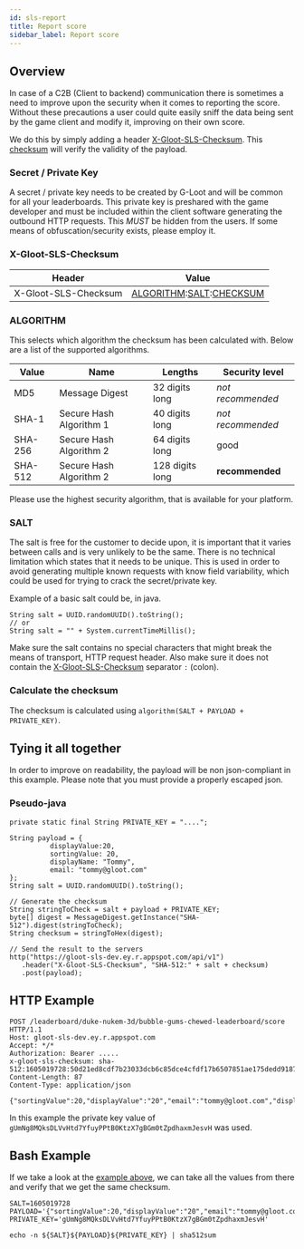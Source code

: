 ```yaml
---
id: sls-report
title: Report score
sidebar_label: Report score
---
```


## Overview

In case of a C2B (Client to backend) communication there is sometimes a need to improve upon the security when it comes to reporting the score.
Without these precautions a user could quite easily sniff the data being sent by the game client and modify it, improving on their own score.

We do this by simply adding a header [X-Gloot-SLS-Checksum](#x-gloot-sls-checksum).
This [checksum](#calculate-the-checksum) will verify the validity of the payload.

### Secret / Private Key

A secret / private key needs to be created by G-Loot and will be common for all your leaderboards. This private key is preshared with the game developer and must be included within the client software generating the outbound HTTP requests.
This *MUST* be hidden from the users. If some means of obfuscation/security exists, please employ it.

### X-Gloot-SLS-Checksum

| Header | Value |
|------|------|
|X-Gloot-SLS-Checksum| [ALGORITHM](#algorithm):[SALT](#salt):[CHECKSUM](#calculate-the-checksum)|

### ALGORITHM
This selects which algorithm the checksum has been calculated with.
Below are a list of the supported algorithms.

| Value | Name | Lengths | Security level |
|------|------|-----|-----|
|MD5 | Message Digest | 32 digits long | *not recommended*|
|SHA-1| Secure Hash Algorithm 1 | 40 digits long | *not recommended*|
|SHA-256| Secure Hash Algorithm 2 | 64 digits long| good |
|SHA-512| Secure Hash Algorithm 2 | 128 digits long | **recommended**|

Please use the highest security algorithm, that is available for your platform.

### SALT
The salt is free for the customer to decide upon, it is important that it varies between calls and is very unlikely to be the same. There is no technical limitation which states that it needs to be unique.
This is used in order to avoid generating multiple known requests with know field variability, which could be used for trying to crack the secret/private key.

Example of a basic salt could be, in java.
```
String salt = UUID.randomUUID().toString();
// or
String salt = "" + System.currentTimeMillis();
```

Make sure the salt contains no special characters that might break the means of transport, HTTP request header.
Also make sure it does not contain the [X-Gloot-SLS-Checksum](#x-gloot-sls-checksum) separator `:` (colon).

### Calculate the checksum
The checksum is calculated using `algorithm(SALT + PAYLOAD + PRIVATE_KEY)`.

## Tying it all together

In order to improve on readability, the payload will be non json-compliant in this example. Please note that you must provide a properly escaped json.

### Pseudo-java
```
private static final String PRIVATE_KEY = "....";

String payload = {
          displayValue:20,
          sortingValue: 20,
          displayName: "Tommy",
          email: "tommy@gloot.com"
};
String salt = UUID.randomUUID().toString();

// Generate the checksum
String stringToCheck = salt + payload + PRIVATE_KEY;
byte[] digest = MessageDigest.getInstance("SHA-512").digest(stringToCheck);
String checksum = stringToHex(digest);

// Send the result to the servers
http("https://gloot-sls-dev.ey.r.appspot.com/api/v1")
   .header("X-Gloot-SLS-Checksum", "SHA-512:" + salt + checksum)
   .post(payload);
```

## HTTP Example
```
POST /leaderboard/duke-nukem-3d/bubble-gums-chewed-leaderboard/score HTTP/1.1
Host: gloot-sls-dev.ey.r.appspot.com
Accept: */*
Authorization: Bearer .....
x-gloot-sls-checksum: sha-512:1605019728:50d21ed8cdf7b23033dcb6c85dce4cfdf17b6507851ae175dedd91877231a69672b6aa2f57395e080c2e12f45d4e394994e821d15b73da0ece0c1d57212ef3e8
Content-Length: 87
Content-Type: application/json

{"sortingValue":20,"displayValue":"20","email":"tommy@gloot.com","displayName":"Tommy"}
```
In this example the private key value of `gUmNg8MQksDLVvHtd7YfuyPPtB0KtzX7gBGm0tZpdhaxmJesvH` was used.

## Bash Example

If we take a look at the [example above](#http-example), we can take all the values from there and verify that we get the same checksum.

```
SALT=1605019728
PAYLOAD='{"sortingValue":20,"displayValue":"20","email":"tommy@gloot.com","displayName":"Tommy"}'
PRIVATE_KEY='gUmNg8MQksDLVvHtd7YfuyPPtB0KtzX7gBGm0tZpdhaxmJesvH'

echo -n ${SALT}${PAYLOAD}${PRIVATE_KEY} | sha512sum
```
